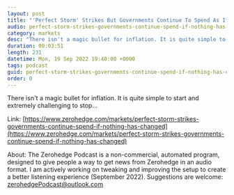 ```yaml
---
layout: post
title: "'Perfect Storm' Strikes But Governments Continue To Spend As If Nothing Has Changed"
audio: perfect-storm-strikes-governments-continue-spend-if-nothing-has-changed-0
category: markets
desc: "There isn't a magic bullet for inflation. It is quite simple to start and extremely challenging to stop..."
duration: 00:03:51
length: 231
datetime: Mon, 19 Sep 2022 19:40:00 +0000
tags: podcast
guid: perfect-storm-strikes-governments-continue-spend-if-nothing-has-changed-0
order: 0
---
```

There isn't a magic bullet for inflation. It is quite simple to start and extremely challenging to stop...

Link: [https://www.zerohedge.com/markets/perfect-storm-strikes-governments-continue-spend-if-nothing-has-changed](https://www.zerohedge.com/markets/perfect-storm-strikes-governments-continue-spend-if-nothing-has-changed)

About: The Zerohedge Podcast is a non-commercial, automated program, designed to give people a way to get news from Zerohedge in an audio format.  I am actively working on tweaking and improving the setup to create a better listening experience (September 2022).  Suggestions are welcome: [zerohedgePodcast@outlook.com](mailto:zerohedgePodcast@outlook.com)